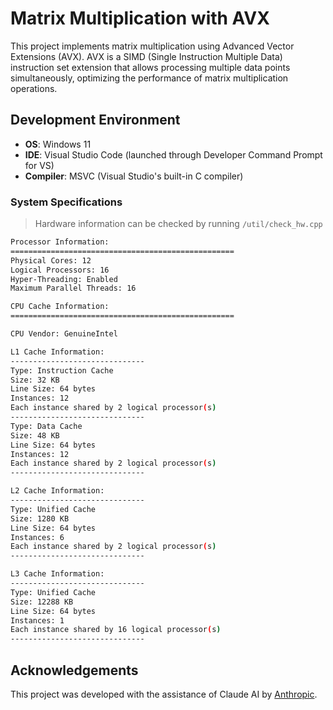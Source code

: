 # Matrix Multiplication with AVX

This project implements matrix multiplication using Advanced Vector Extensions (AVX). AVX is a SIMD (Single Instruction Multiple Data) instruction set extension that allows processing multiple data points simultaneously, optimizing the performance of matrix multiplication operations.

## Development Environment

- **OS**: Windows 11
- **IDE**: Visual Studio Code (launched through Developer Command Prompt for VS)
- **Compiler**: MSVC (Visual Studio's built-in C compiler)

### System Specifications

> Hardware information can be checked by running `/util/check_hw.cpp`

```sh
Processor Information:
==================================================
Physical Cores: 12
Logical Processors: 16
Hyper-Threading: Enabled
Maximum Parallel Threads: 16

CPU Cache Information:
==================================================

CPU Vendor: GenuineIntel

L1 Cache Information:
------------------------------
Type: Instruction Cache
Size: 32 KB
Line Size: 64 bytes
Instances: 12
Each instance shared by 2 logical processor(s)
------------------------------
Type: Data Cache
Size: 48 KB
Line Size: 64 bytes
Instances: 12
Each instance shared by 2 logical processor(s)
------------------------------

L2 Cache Information:
------------------------------
Type: Unified Cache
Size: 1280 KB
Line Size: 64 bytes
Instances: 6
Each instance shared by 2 logical processor(s)
------------------------------

L3 Cache Information:
------------------------------
Type: Unified Cache
Size: 12288 KB
Line Size: 64 bytes
Instances: 1
Each instance shared by 16 logical processor(s)
------------------------------
```

## Acknowledgements

This project was developed with the assistance of Claude AI by [Anthropic](https://www.anthropic.com).
